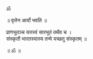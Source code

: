 ॐ

॥ वृत्तेन आर्यो भवति ॥

प्राणभूतञ्च यत्तत्त्वं सारभूतं तथैव च । </br>
संस्कृतौ भारतस्यास्य तन्मे यच्छतु संस्कृतम् ॥

॥ ॐ ॥
